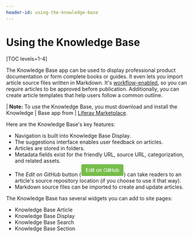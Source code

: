 ```yaml
---
header-id: using-the-knowledge-base
---
```


# Using the Knowledge Base

[TOC levels=1-4]

The Knowledge Base app can be used to display professional product documentation
or form complete books or guides. It even lets you import article source files
written in Markdown. It's 
[workflow-enabled](/docs/7-1/user/-/knowledge_base/u/workflow), so you
can require articles to be approved before publication. Additionally, you can
create article templates that help users follow a common outline. 

| **Note:** To use the Knowledge Base, you must download and install the Knowledge
| Base app from
| [Liferay Marketplace](https://web.liferay.com/marketplace).

Here are the Knowledge Base's key features: 

-   Navigation is built into Knowledge Base Display. 
-   The suggestions interface enables user feedback on articles. 
-   Articles are stored in folders.
-   Metadata fields exist for the friendly URL, source URL, categorization, and 
    related assets.
-   The *Edit on GitHub* button 
    (![GitHub](../../../../images/icon-edit-on-github.png)) 
    can take readers to an article's source repository location (if you choose 
    to use it that way). 
-   Markdown source files can be imported to create and update articles. 

The Knowledge Base has several widgets you can add to site pages: 

- Knowledge Base Article 
- Knowledge Base Display 
- Knowledge Base Search 
- Knowledge Base Section 


